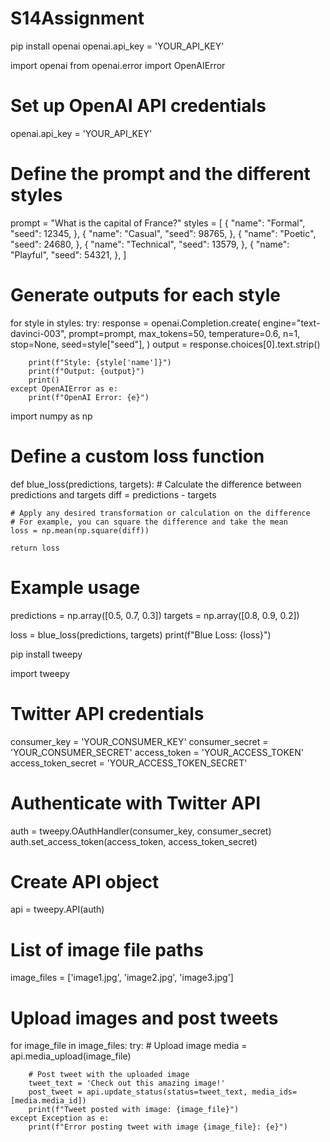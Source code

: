 # S14Assignment

pip install openai
openai.api_key = 'YOUR_API_KEY'

import openai
from openai.error import OpenAIError

# Set up OpenAI API credentials
openai.api_key = 'YOUR_API_KEY'

# Define the prompt and the different styles
prompt = "What is the capital of France?"
styles = [
    {
        "name": "Formal",
        "seed": 12345,
    },
    {
        "name": "Casual",
        "seed": 98765,
    },
    {
        "name": "Poetic",
        "seed": 24680,
    },
    {
        "name": "Technical",
        "seed": 13579,
    },
    {
        "name": "Playful",
        "seed": 54321,
    },
]

# Generate outputs for each style
for style in styles:
    try:
        response = openai.Completion.create(
            engine="text-davinci-003",
            prompt=prompt,
            max_tokens=50,
            temperature=0.6,
            n=1,
            stop=None,
            seed=style["seed"],
        )
        output = response.choices[0].text.strip()

        print(f"Style: {style['name']}")
        print(f"Output: {output}")
        print()
    except OpenAIError as e:
        print(f"OpenAI Error: {e}")


import numpy as np

# Define a custom loss function
def blue_loss(predictions, targets):
    # Calculate the difference between predictions and targets
    diff = predictions - targets

    # Apply any desired transformation or calculation on the difference
    # For example, you can square the difference and take the mean
    loss = np.mean(np.square(diff))

    return loss

# Example usage
predictions = np.array([0.5, 0.7, 0.3])
targets = np.array([0.8, 0.9, 0.2])

loss = blue_loss(predictions, targets)
print(f"Blue Loss: {loss}")

pip install tweepy



import tweepy

# Twitter API credentials
consumer_key = 'YOUR_CONSUMER_KEY'
consumer_secret = 'YOUR_CONSUMER_SECRET'
access_token = 'YOUR_ACCESS_TOKEN'
access_token_secret = 'YOUR_ACCESS_TOKEN_SECRET'

# Authenticate with Twitter API
auth = tweepy.OAuthHandler(consumer_key, consumer_secret)
auth.set_access_token(access_token, access_token_secret)

# Create API object
api = tweepy.API(auth)

# List of image file paths
image_files = ['image1.jpg', 'image2.jpg', 'image3.jpg']

# Upload images and post tweets
for image_file in image_files:
    try:
        # Upload image
        media = api.media_upload(image_file)

        # Post tweet with the uploaded image
        tweet_text = 'Check out this amazing image!'
        post_tweet = api.update_status(status=tweet_text, media_ids=[media.media_id])
        print(f"Tweet posted with image: {image_file}")
    except Exception as e:
        print(f"Error posting tweet with image {image_file}: {e}")


